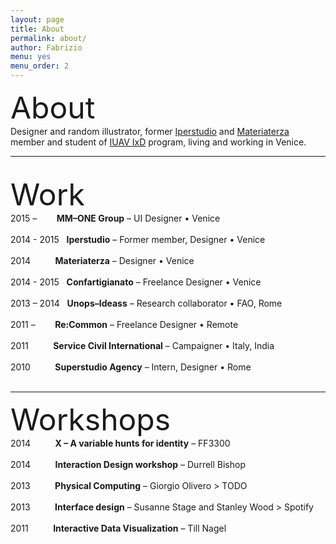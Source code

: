 ```yaml
---
layout: page
title: About
permalink: about/
author: Fabrizio
menu: yes
menu_order: 2
---
```


<font size="42px">About</font>
<br>
Designer and random illustrator, former <a href="http://www.iperstudio.net/" target="_blank">Iperstudio</a> and <a href="http://materiaterza.com/" target="_blank">Materiaterza</a> member and student of <a href="http://www.interaction-venice.com/" target="_blank">IUAV IxD</a> program, living and working in Venice.
<hr>
<br>
<font size="42px">Work</font>
<br>
2015 – &nbsp;&nbsp;&nbsp;&nbsp;&nbsp;&nbsp; <b>MM–ONE Group</b> – UI Designer • Venice
<br>
<br>
2014 - 2015 &nbsp; <b>Iperstudio</b> – Former member, Designer • Venice
<br>
<br>
2014 &nbsp;&nbsp;&nbsp;&nbsp;&nbsp;&nbsp;&nbsp;&nbsp; <b>Materiaterza</b> – Designer • Venice
<br>
<br>
2014 - 2015 &nbsp; <b>Confartigianato</b> – Freelance Designer • Venice
<br>
<br>
2013 – 2014 &nbsp; <b>Unops–Ideass</b> – Research collaborator • FAO, Rome
<br>
<br>
2011 – &nbsp;&nbsp;&nbsp;&nbsp;&nbsp;&nbsp; <b>Re:Common</b> – Freelance Designer • Remote
<br>
<br>
2011 &nbsp;&nbsp;&nbsp;&nbsp;&nbsp;&nbsp;&nbsp;&nbsp; <b>Service Civil International</b> – Campaigner • Italy, India
<br>
<br>
2010 &nbsp;&nbsp;&nbsp;&nbsp;&nbsp;&nbsp;&nbsp;&nbsp; <b>Superstudio Agency</b> – Intern, Designer • Rome
<br>
<br>
<hr>

<font size="42px">Workshops</font>
<br>
2014 &nbsp;&nbsp;&nbsp;&nbsp;&nbsp;&nbsp;&nbsp;&nbsp; <b>X – A variable hunts for identity</b> – FF3300
<br>
<br>
2014 &nbsp;&nbsp;&nbsp;&nbsp;&nbsp;&nbsp;&nbsp;&nbsp; <b>Interaction Design workshop</b> – Durrell Bishop
<br>
<br>
2013 &nbsp;&nbsp;&nbsp;&nbsp;&nbsp;&nbsp;&nbsp;&nbsp; <b>Physical Computing</b> – Giorgio Olivero > TODO
<br>
<br>
2013 &nbsp;&nbsp;&nbsp;&nbsp;&nbsp;&nbsp;&nbsp;&nbsp; <b>Interface design</b> – Susanne Stage and Stanley Wood > Spotify
<br>
<br>
2011 &nbsp;&nbsp;&nbsp;&nbsp;&nbsp;&nbsp;&nbsp;&nbsp; <b>Interactive Data Visualization</b> – Till Nagel
<br>
<br>

<!--
FFFF33
I graduated in 2014 at IUAV University of Venice, Master in Visual and Multimedia Communication – <a href="http://www.interaction-venice.com/" target="_blank">IxD program</a> – run by Gillian Crampton Smith and Philip Tabor.
-->

<!--
<p>
I joined as Interaction and Visual designer, <a href="http://www.iperstudio.net/" target="_blank"><font color="black">Iperstudio </a></font> Design Network for <font color="blue"><a href="https://www.careof.org/" target="_blank"><font color="black">C/O</a></font> web project and <a href="http://materiaterza.com/" target="_blank"><font color="black">Materiaterza</a></font> Design Collective for <a href="http://venice-future.com/" target="_blank"><font color="black">V>>F</a></font> project.
</p>
-->
<!--
I design communication strategies and interfaces, building navigation flow, wireframes, mockups and prototypes for web products.
<p>
<!-- I am a member of <a href="http://www.iperstudio.net/about" target="_blank">Iperstudio Design Network</a>. -->
<!--
As designer and illustrator I collaborated with agencies and organizations such as Unops—Ideass, Confartigianato Venezia, Re:common, Careof, Zeroviolenza, Superstudio media agency, BTM + Salviati, Materiaterza Design Collective.
-->
<br>

<p>
<!--
The latest project I worked on is <a href="https://www.careof.org/" target="_blank">Careof website</a>.
You can explore part of my work visiting <a href="http://fabriziogoglia.com//Projects/">Projects section</a> or <a href="http://www.iperstudio.net" target="_blank">Iperstudio website</a>. For collaborative inquiries or sharing ideas please contact me via <a href="mailto:info@fabriziogoglia.com">email</a>.
-->
</p>
